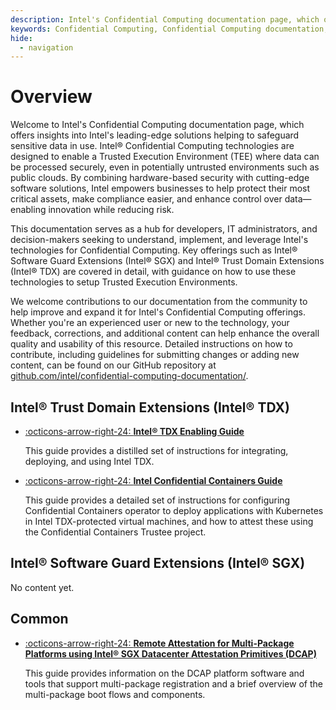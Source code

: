 ```yaml
---
description: Intel's Confidential Computing documentation page, which offers insights into Intel's leading-edge solutions helping to safeguard sensitive data in use. This documentation serves as a hub for developers, IT administrators, and decision-makers seeking to understand, implement, and leverage Intel's technologies for Confidential Computing.
keywords: Confidential Computing, Confidential Computing documentation, Intel, Intel SGX, Intel TDX, documentation overview
hide:
  - navigation
---
```

<!---
Copyright (C) 2024 Intel Corporation
SPDX-License-Identifier: CC-BY-4.0
-->

# Overview

Welcome to Intel's Confidential Computing documentation page, which offers insights into Intel's leading-edge solutions helping to safeguard sensitive data in use.
Intel® Confidential Computing technologies are designed to enable a Trusted Execution Environment (TEE) where data can be processed securely, even in potentially untrusted environments such as public clouds.
By combining hardware-based security with cutting-edge software solutions, Intel empowers businesses to help protect their most critical assets, make compliance easier, and enhance control over data—enabling innovation while reducing risk.

This documentation serves as a hub for developers, IT administrators, and decision-makers seeking to understand, implement, and leverage Intel's technologies for Confidential Computing.
Key offerings such as Intel® Software Guard Extensions (Intel® SGX) and Intel® Trust Domain Extensions (Intel® TDX) are covered in detail, with guidance on how to use these technologies to setup Trusted Execution Environments.

We welcome contributions to our documentation from the community to help improve and expand it for Intel's Confidential Computing offerings.
Whether you're an experienced user or new to the technology, your feedback, corrections, and additional content can help enhance the overall quality and usability of this resource.
Detailed instructions on how to contribute, including guidelines for submitting changes or adding new content, can be found on our GitHub repository at [github.com/intel/confidential-computing-documentation/](https://github.com/intel/confidential-computing-documentation/).


## Intel® Trust Domain Extensions (Intel® TDX)

<div class="grid cards" markdown><!-- markdownlint-disable-line MD033 -->

- [:octicons-arrow-right-24: **Intel® TDX Enabling Guide**](intel-tdx-enabling-guide/01/introduction/index.html)

    This guide provides a distilled set of instructions for integrating, deploying, and using Intel TDX.

- [:octicons-arrow-right-24: **Intel Confidential Containers Guide**](intel-confidential-containers-guide/01/introduction/index.html)

    This guide provides a detailed set of instructions for configuring Confidential Containers operator to deploy applications with Kubernetes in Intel TDX-protected virtual machines, and how to attest these using the Confidential Containers Trustee project.

</div>


## Intel® Software Guard Extensions (Intel® SGX)

No content yet.


## Common

<div class="grid cards" markdown><!-- markdownlint-disable-line MD033 -->

- [:octicons-arrow-right-24: **Remote Attestation for Multi-Package Platforms using Intel® SGX Datacenter Attestation Primitives (DCAP)**](intel-dcap-mp-ra/01/introduction/index.html)

    This guide provides information on the DCAP platform software and tools that support multi-package registration and a brief overview of the multi-package boot flows and components.

</div>
